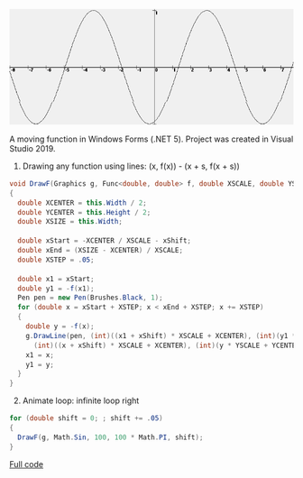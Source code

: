 ![demo.gif](demo.gif)

A moving function in Windows Forms (.NET 5). Project was created in Visual Studio 2019.

1) Drawing any function using lines: (x, f(x)) - (x + s, f(x + s))
```csharp
void DrawF(Graphics g, Func<double, double> f, double XSCALE, double YSCALE, double xShift)
{
  double XCENTER = this.Width / 2;
  double YCENTER = this.Height / 2;
  double XSIZE = this.Width;

  double xStart = -XCENTER / XSCALE - xShift;
  double xEnd = (XSIZE - XCENTER) / XSCALE;
  double XSTEP = .05;

  double x1 = xStart;
  double y1 = -f(x1);
  Pen pen = new Pen(Brushes.Black, 1);
  for (double x = xStart + XSTEP; x < xEnd + XSTEP; x += XSTEP)
  {
    double y = -f(x);
    g.DrawLine(pen, (int)((x1 + xShift) * XSCALE + XCENTER), (int)(y1 * YSCALE + YCENTER), 
      (int)((x + xShift) * XSCALE + XCENTER), (int)(y * YSCALE + YCENTER));
    x1 = x;
    y1 = y;
  }
}
```

2) Animate loop: infinite loop right
```csharp
for (double shift = 0; ; shift += .05)
{
  DrawF(g, Math.Sin, 100, 100 * Math.PI, shift);
}
```

[Full code](Form1.cs)
